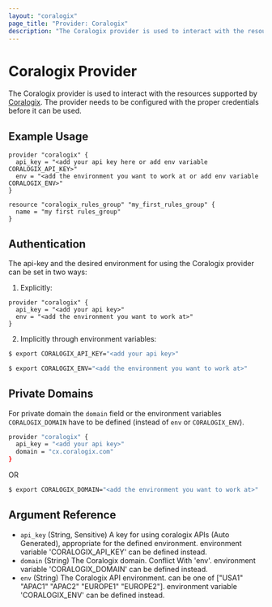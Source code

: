```yaml
---
layout: "coralogix"
page_title: "Provider: Coralogix"
description: "The Coralogix provider is used to interact with the resources supported by Coralogix. The provider needs to be configured with the proper credentials before it can be used."
---
```


# Coralogix Provider

The Coralogix provider is used to interact with the resources supported by [Coralogix](https://coralogix.com/). The provider needs to be configured with the proper credentials before it can be used.

## Example Usage

```hcl
provider "coralogix" {
  api_key = "<add your api key here or add env variable CORALOGIX_API_KEY>"
  env = "<add the environment you want to work at or add env variable CORALOGIX_ENV>"
}

resource "coralogix_rules_group" "my_first_rules_group" {
  name = "my first rules_group"
}
```

<!-- schema generated by tfplugindocs -->

## Authentication
The api-key and the desired environment for using the Coralogix provider can be set in two ways:

1. Explicitly: 
```hcl
provider "coralogix" {
  api_key = "<add your api key>"
  env = "<add the environment you want to work at>"
}
```
2. Implicitly through environment variables:
```sh
$ export CORALOGIX_API_KEY="<add your api key>"
```

```sh
$ export CORALOGIX_ENV="<add the environment you want to work at>" 
```  

## Private Domains
For private domain the `domain` field or the environment variables `CORALOGIX_DOMAIN` have to be defined (instead of `env` or `CORALOGIX_ENV`).

```sh
provider "coralogix" {
  api_key = "<add your api key>"
  domain = "cx.coralogix.com"
}
```
OR

```sh
$ export CORALOGIX_DOMAIN="<add the environment you want to work at>" 
```

## Argument Reference
- `api_key` (String, Sensitive) A key for using coralogix APIs (Auto Generated), appropriate for the defined environment. environment variable 'CORALOGIX_API_KEY' can be defined instead.
- `domain` (String) The Coralogix domain. Conflict With 'env'. environment variable 'CORALOGIX_DOMAIN' can be defined instead.
- `env` (String) The Coralogix API environment. can be one of ["USA1" "APAC1" "APAC2" "EUROPE1" "EUROPE2"]. environment variable 'CORALOGIX_ENV' can be defined instead.
